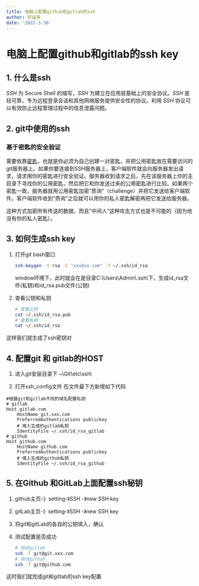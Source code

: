 ```yaml
---
title: 电脑上配置github和gitlab的ssh
author: 好运来
date: '2022-3-30'
---
```

# 电脑上配置github和gitlab的ssh key

## 1. 什么是ssh

*SSH* 为 Secure Shell 的缩写，*SSH* 为建立在应用层基础上的安全协议。*SSH* 是较可靠，专为远程登录会话和其他网络服务提供安全性的协议。利用 *SSH* 协议可以有效防止远程管理过程中的信息泄露问题。

## 2. git中使用的ssh

### **基于密匙的安全验证**

需要依靠[密匙](https://baike.baidu.com/item/密匙)，也就是你必须为自己创建一对密匙，并把公用密匙放在需要访问的git服务器上。如果你要连接到SSH服务器上，客户端软件就会向服务器发出请求，请求用你的密匙进行安全验证。服务器收到请求之后，先在该服务器上你的主目录下寻找你的公用密匙，然后把它和你发送过来的公用密匙进行比较。如果两个密匙一致，服务器就用公用密匙加密“质询”（challenge）并把它发送给客户端软件。客户端软件收到“质询”之后就可以用你的私人密匙解密再把它发送给服务器。

这种方式加密所有传送的数据，而且“中间人”这种攻击方式也是不可能的（因为他没有你的私人密匙）。

## 3. 如何生成ssh key

1. 打开git bash窗口

   ```bash
   ssh-keygen -t rsa -C "xxx@xx.com" -f ~/.ssh/id_rsa
   ```

   window环境下，此时就会在是目录C:\Users\Admin\\.ssh\下，生成id_rsa文件(私钥)和id_rsa.pub文件(公钥)

2. 查看公钥和私钥

   ```bash
   # 查看公钥
   cat ~/.ssh/id_rsa.pub
   # 查看私钥
   cat ~/.ssh/id_rsa
   ```

这样我们就生成了ssh密钥对

## 4. 配置git 和 gitlab的HOST

1. 进入git安装目录下 ~\Git\etc\ssh\

2. 打开ssh_config文件 在文件最下方新增如下代码

```
#根据git和gitlab不同的域名配置私钥
# gitlab
Host gitlab.com
    HostName git.xxx.com
    PreferredAuthentications publickey
    # 填入生成的gitlab私钥
    IdentityFile ~/.ssh/id_rsa_gitlab
# github
Host github.com
    HostName github.com
    PreferredAuthentications publickey
    # 填入生成的github私钥
    IdentityFile ~/.ssh/id_rsa_github
```

## 5. 在Github 和GitLab上面配置ssh秘钥

1. github主页-》setting-》SSH -》new SSH key

2. gitLab主页-》setting-》SSH -》new SSH key

3. 将git和gitLab的各自的公钥填入，确认

4. 测试配置是否成功

   ```bash
   # 测试gitlab
   ssh -T git@git.xxx.com
   # 测试github
   ssh -T git@github.com
   ```

这时我们就完成git和gitlab的ssh key配置